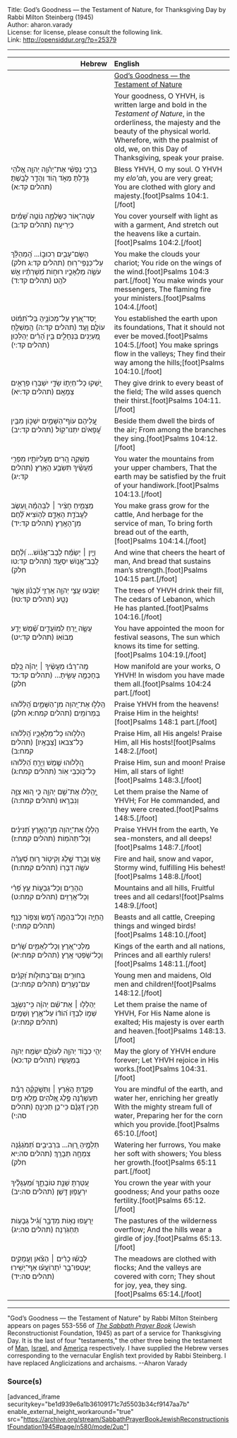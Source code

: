 <html>
<head></head>
<body>
Title: God’s Goodness — the Testament of Nature, for Thanksgiving Day by Rabbi Milton Steinberg (1945)<br />
Author: aharon.varady<br />
License: for license, please consult the following link.<br />
Link: <a href="http://opensiddur.org/?p=25379">http://opensiddur.org/?p=25379</a>
<p />
<hr />

<table style="margin-left: auto;margin-right: auto;" class="draggable">
<thead><tr><th id="x" style="text-align: right;">Hebrew</th><th style="text-align: left;">English</th></tr></thead>
<tbody>
<tr><td style="vertical-align:top;" width="46%">
<div class="liturgy"><span lang="he">

</span></div></td>
 
<td style="vertical-align:top;" width="53%">
<div class="english">
<u>God’s Goodness — the Testament of Nature</u>
</div></td></tr>


<tr><td style="vertical-align:top;" width="46%">
<div class="liturgy"><span lang="he">

</span></div></td>
 
<td style="vertical-align:top;" width="53%">
<div class="english">
Your goodness, O YHVH, 
is written large and bold in the <em>Testament of Nature</em>, 
in the orderliness, the majesty and the beauty of the physical world. 
Wherefore, with the psalmist of old, 
we, on this Day of Thanksgiving, speak your praise.
</div></td></tr>


<tr><td style="vertical-align:top;" width="46%">
<div class="liturgy"><span lang="he">
בָּרֲכִ֥י נַפְשִׁ֗י אֶת־יְה֫וָ֥ה 
יְהוָ֣ה אֱ֭לֹהַי גָּדַ֣לְתָּ מְּאֹ֑ד 
ה֭וֹד וְהָדָ֣ר לָבָֽשְׁתָּ׃ <span class="citation">(תהלים קד:א)</span>
</span></div></td>
 
<td style="vertical-align:top;" width="53%">
<div class="english">
Bless YHVH, O my soul.
O YHVH my <em>elo'ah</em>, you are very great;
You are clothed with glory and majesty.[foot]Psalms 104:1.[/foot]
</div></td></tr>


<tr><td style="vertical-align:top;" width="46%">
<div class="liturgy"><span lang="he">
עֹֽטֶה־א֭וֹר כַּשַּׂלְמָ֑ה 
נוֹטֶ֥ה שָׁ֝מַ֗יִם כַּיְרִיעָֽה׃ <span class="citation">(תהלים קד:ב)</span>
</span></div></td>
 
<td style="vertical-align:top;" width="53%">
<div class="english">
You cover yourself with light as with a garment, 
And stretch out the heavens like a curtain.[foot]Psalms 104:2.[/foot]
</div></td></tr>


<tr><td style="vertical-align:top;" width="46%">
<div class="liturgy"><span lang="he">
הַשָּׂם־עָבִ֥ים רְכוּב֑וֹ... 
הַֽ֝מְהַלֵּ֗ךְ עַל־כַּנְפֵי־רֽוּחַ׃ <span class="citation">(תהלים קד:ג חלק)</span>
עֹשֶׂ֣ה מַלְאָכָ֣יו רוּח֑וֹת 
מְ֝שָׁרְתָ֗יו אֵ֣שׁ לֹהֵֽט׃ <span class="citation">(תהלים קד:ד)</span>
</span></div></td>
 
<td style="vertical-align:top;" width="53%">
<div class="english">
You make the clouds your chariot;
You ride on the wings of the wind.[foot]Psalms 104:3 part.[/foot]
You make winds your messengers,
The flaming fire your ministers.[foot]Psalms 104:4.[/foot]
</div></td></tr>


<tr><td style="vertical-align:top;" width="46%">
<div class="liturgy"><span lang="he">
יָֽסַד־אֶ֭רֶץ עַל־מְכוֹנֶ֑יהָ 
בַּל־תִּ֝מּ֗וֹט עוֹלָ֥ם וָעֶֽד׃ <span class="citation">(תהלים קד:ה)</span>
הַֽמְשַׁלֵּ֣חַ מַ֭עְיָנִים בַּנְּחָלִ֑ים 
בֵּ֥ין הָ֝רִ֗ים יְהַלֵּכֽוּן׃ <span class="citation">(תהלים קד:י)</span>
</span></div></td>
 
<td style="vertical-align:top;" width="53%">
<div class="english">
You established the earth upon its foundations, 
That it should not ever be moved.[foot]Psalms 104:5.[/foot]
You make springs flow in the valleys;
They find their way among the hills;[foot]Psalms 104:10.[/foot]
</div></td></tr>


<tr><td style="vertical-align:top;" width="46%">
<div class="liturgy"><span lang="he">
יַ֭שְׁקוּ כָּל־חַיְת֣וֹ שָׂדָ֑י 
יִשְׁבְּר֖וּ פְרָאִ֣ים צְמָאָֽם׃ <span class="citation">(תהלים קד:יא)</span>
</span></div></td>
 
<td style="vertical-align:top;" width="53%">
<div class="english">
They give drink to every beast of the field;
The wild asses quench their thirst.[foot]Psalms 104:11.[/foot]
</div></td></tr>


<tr><td style="vertical-align:top;" width="46%">
<div class="liturgy"><span lang="he">
עֲ֭לֵיהֶם עוֹף־הַשָּׁמַ֣יִם יִשְׁכּ֑וֹן 
מִבֵּ֥ין עֳ֝פָאיִ֗ם יִתְּנוּ־קֽוֹל׃ <span class="citation">(תהלים קד:יב)</span>
</span></div></td>
 
<td style="vertical-align:top;" width="53%">
<div class="english">
Beside them dwell the birds of the air;
From among the branches they sing.[foot]Psalms 104:12.[/foot]
</div></td></tr>


<tr><td style="vertical-align:top;" width="46%">
<div class="liturgy"><span lang="he">
מַשְׁקֶ֣ה הָ֭רִים מֵעֲלִיּוֹתָ֑יו 
מִפְּרִ֥י מַ֝עֲשֶׂ֗יךָ תִּשְׂבַּ֥ע הָאָֽרֶץ׃ <span class="citation">(תהלים קד:יג)</span>
</span></div></td>
 
<td style="vertical-align:top;" width="53%">
<div class="english">
You water the mountains from your upper chambers, 
That the earth may be satisfied by the fruit of your handiwork.[foot]Psalms 104:13.[/foot]
</div></td></tr>


<tr><td style="vertical-align:top;" width="46%">
<div class="liturgy"><span lang="he">
מַצְמִ֤יחַ חָצִ֨יר ׀ לַבְּהֵמָ֗ה 
וְ֭עֵשֶׂב לַעֲבֹדַ֣ת הָאָדָ֑ם 
לְה֥וֹצִיא לֶ֝֗חֶם מִן־הָאָֽרֶץ׃ <span class="citation">(תהלים קד:יד)</span>
</span></div></td>
 
<td style="vertical-align:top;" width="53%">
<div class="english">
You make grass grow for the cattle,
And herbage for the service of man,
To bring forth bread out of the earth,[foot]Psalms 104:14.[/foot]
</div></td></tr>


<tr><td style="vertical-align:top;" width="46%">
<div class="liturgy"><span lang="he">
וְיַ֤יִן ׀ יְשַׂמַּ֬ח לְֽבַב־אֱנ֗וֹשׁ...
וְ֝לֶ֗חֶם לְֽבַב־אֱנ֥וֹשׁ יִסְעָֽד׃ <span class="citation">(תהלים קד:טו חלק)</span>
</span></div></td>
 
<td style="vertical-align:top;" width="53%">
<div class="english">
And wine that cheers the heart of man,
And bread that sustains man’s strength.[foot]Psalms 104:15 part.[/foot]
</div></td></tr>


<tr><td style="vertical-align:top;" width="46%">
<div class="liturgy"><span lang="he">
יִ֭שְׂבְּעוּ עֲצֵ֣י יְהוָ֑ה 
אַֽרְזֵ֥י לְ֝בָנ֗וֹן אֲשֶׁ֣ר נָטָֽע׃ <span class="citation">(תהלים קד:טז)</span>
</span></div></td>
 
<td style="vertical-align:top;" width="53%">
<div class="english">
The trees of YHVH drink their fill,
The cedars of Lebanon, which He has planted.[foot]Psalms 104:16.[/foot]
</div></td></tr>


<tr><td style="vertical-align:top;" width="46%">
<div class="liturgy"><span lang="he">
עָשָׂ֣ה יָ֭רֵחַ לְמוֹעֲדִ֑ים 
שֶׁ֝֗מֶשׁ יָדַ֥ע מְבוֹאֽוֹ׃ <span class="citation">(תהלים קד:יט)</span>
</span></div></td>
 
<td style="vertical-align:top;" width="53%">
<div class="english">
You have appointed the moon for festival seasons,
The sun which knows its time for setting.[foot]Psalms 104:19.[/foot]
</div></td></tr>


<tr><td style="vertical-align:top;" width="46%">
<div class="liturgy"><span lang="he">
מָֽה־רַבּ֬וּ מַעֲשֶׂ֨יךָ ׀ יְֽהוָ֗ה 
כֻּ֭לָּם בְּחָכְמָ֣ה עָשִׂ֑יתָ... <span class="citation">(תהלים קד:כד חלק)</span>
</span></div></td>
 
<td style="vertical-align:top;" width="53%">
<div class="english">
How manifold are your works, O YHVH!
In wisdom you have made them all.[foot]Psalms 104:24 part.[/foot]
</div></td></tr>


<tr><td style="vertical-align:top;" width="46%">
<div class="liturgy"><span lang="he">
הַֽלְל֣וּ אֶת־יְ֭הוָה מִן־הַשָּׁמַ֑יִם 
הַֽ֝לְל֗וּהוּ בַּמְּרוֹמִֽים׃ <span class="citation">(תהלים קמח:א חלק)</span>
</span></div></td>
 
<td style="vertical-align:top;" width="53%">
<div class="english">
Praise YHVH from the heavens!
Praise Him in the heights![foot]Psalms 148:1 part.[/foot]
</div></td></tr>


<tr><td style="vertical-align:top;" width="46%">
<div class="liturgy"><span lang="he">
הַֽלְל֥וּהוּ כָל־מַלְאָכָ֑יו 
הַֽ֝לְל֗וּהוּ כָּל־צבאו [צְבָאָֽיו׃] <span class="citation">(תהלים קמח:ב)</span>
</span></div></td>
 
<td style="vertical-align:top;" width="53%">
<div class="english">
Praise Him, all His angels!
Praise Him, all His hosts![foot]Psalms 148:2.[/foot]
</div></td></tr>


<tr><td style="vertical-align:top;" width="46%">
<div class="liturgy"><span lang="he">
הַֽ֭לְלוּהוּ שֶׁ֣מֶשׁ וְיָרֵ֑חַ 
הַ֝לְל֗וּהוּ כָּל־כּ֥וֹכְבֵי אֽוֹר׃ <span class="citation">(תהלים קמח:ג)</span>
</span></div></td>
 
<td style="vertical-align:top;" width="53%">
<div class="english">
Praise Him, sun and moon!
Praise Him, all stars of light![foot]Psalms 148:3.[/foot]
</div></td></tr>


<tr><td style="vertical-align:top;" width="46%">
<div class="liturgy"><span lang="he">
יְֽ֭הַֽלְלוּ אֶת־שֵׁ֣ם יְהוָ֑ה 
כִּ֤י ה֭וּא צִוָּ֣ה וְנִבְרָֽאוּ׃ <span class="citation">(תהלים קמח:ה)</span>
</span></div></td>
 
<td style="vertical-align:top;" width="53%">
<div class="english">
Let them praise the Name of YHVH;
For He commanded, and they were created.[foot]Psalms 148:5.[/foot]
</div></td></tr>


<tr><td style="vertical-align:top;" width="46%">
<div class="liturgy"><span lang="he">
הַֽלְל֣וּ אֶת־יְ֭הוָה מִן־הָאָ֑רֶץ 
תַּ֝נִּינִ֗ים וְכָל־תְּהֹמֽוֹת׃ <span class="citation">(תהלים קמח:ז)</span>
</span></div></td>
 
<td style="vertical-align:top;" width="53%">
<div class="english">
Praise YHVH from the earth,
Ye sea-monsters, and all deeps![foot]Psalms 148:7.[/foot]
</div></td></tr>


<tr><td style="vertical-align:top;" width="46%">
<div class="liturgy"><span lang="he">
אֵ֣שׁ וּ֭בָרָד שֶׁ֣לֶג וְקִיט֑וֹר 
ר֥וּחַ סְ֝עָרָ֗ה עֹשָׂ֥ה דְבָרֽוֹ׃ <span class="citation">(תהלים קמח:ח)</span>
</span></div></td>
 
<td style="vertical-align:top;" width="53%">
<div class="english">
Fire and hail, snow and vapor,
Stormy wind, fulfilling His behest![foot]Psalms 148:8.[/foot]
</div></td></tr>


<tr><td style="vertical-align:top;" width="46%">
<div class="liturgy"><span lang="he">
הֶהָרִ֥ים וְכָל־גְּבָע֑וֹת 
עֵ֥ץ פְּ֝רִ֗י וְכָל־אֲרָזִֽים׃ <span class="citation">(תהלים קמח:ט)</span>
</span></div></td>
 
<td style="vertical-align:top;" width="53%">
<div class="english">
Mountains and all hills,
Fruitful trees and all cedars![foot]Psalms 148:9.[/foot]
</div></td></tr>


<tr><td style="vertical-align:top;" width="46%">
<div class="liturgy"><span lang="he">
הַֽחַיָּ֥ה וְכָל־בְּהֵמָ֑ה 
רֶ֝֗מֶשׂ וְצִפּ֥וֹר כָּנָֽף׃ <span class="citation">(תהלים קמח:י)</span>
</span></div></td>
 
<td style="vertical-align:top;" width="53%">
<div class="english">
Beasts and all cattle,
Creeping things and winged birds![foot]Psalms 148:10.[/foot]
</div></td></tr>


<tr><td style="vertical-align:top;" width="46%">
<div class="liturgy"><span lang="he">
מַלְכֵי־אֶ֭רֶץ וְכָל־לְאֻמִּ֑ים 
שָׂ֝רִ֗ים וְכָל־שֹׁ֥פְטֵי אָֽרֶץ׃ <span class="citation">(תהלים קמח:יא)</span>
</span></div></td>
 
<td style="vertical-align:top;" width="53%">
<div class="english">
Kings of the earth and all nations,
Princes and all earthly rulers![foot]Psalms 148:11.[/foot]
</div></td></tr>


<tr><td style="vertical-align:top;" width="46%">
<div class="liturgy"><span lang="he">
בַּחוּרִ֥ים וְגַם־בְּתוּל֑וֹת 
זְ֝קֵנִ֗ים עִם־נְעָרִֽים׃ <span class="citation">(תהלים קמח:יב)</span>
</span></div></td>
 
<td style="vertical-align:top;" width="53%">
<div class="english">
Young men and maidens,
Old men and children![foot]Psalms 148:12.[/foot]
</div></td></tr>


<tr><td style="vertical-align:top;" width="46%">
<div class="liturgy"><span lang="he">
יְהַלְל֤וּ ׀ אֶת־שֵׁ֬ם יְהוָ֗ה 
כִּֽי־נִשְׂגָּ֣ב שְׁמ֣וֹ לְבַדּ֑וֹ 
ה֝וֹד֗וֹ עַל־אֶ֥רֶץ וְשָׁמָֽיִם׃ <span class="citation">(תהלים קמח:יג)</span>
</span></div></td>
 
<td style="vertical-align:top;" width="53%">
<div class="english">
Let them praise the name of YHVH,
For His Name alone is exalted;
His majesty is over earth and heaven.[foot]Psalms 148:13.[/foot]
</div></td></tr>


<tr><td style="vertical-align:top;" width="46%">
<div class="liturgy"><span lang="he">
יְהִ֤י כְב֣וֹד יְהוָ֣ה לְעוֹלָ֑ם 
יִשְׂמַ֖ח יְהוָ֣ה בְּמַעֲשָֽׂיו׃ <span class="citation">(תהלים קד:כא)</span>
</span></div></td>
 
<td style="vertical-align:top;" width="53%">
<div class="english">
May the glory of YHVH endure forever;
Let YHVH rejoice in His works.[foot]Psalms 104:31.[/foot]
</div></td></tr>


<tr><td style="vertical-align:top;" width="46%">
<div class="liturgy"><span lang="he">
פָּקַ֥דְתָּ הָאָ֨רֶץ ׀ וַתְּשֹׁ֪קְקֶ֡הָ רַבַּ֬ת תַּעְשְׁרֶ֗נָּה 
פֶּ֣לֶג אֱ֭לֹהִים מָ֣לֵא מָ֑יִם 
תָּכִ֥ין דְּ֝גָנָ֗ם כִּי־כֵ֥ן תְּכִינֶֽהָ׃ <span class="citation">(תהלים סה:י)</span>
</span></div></td>
 
<td style="vertical-align:top;" width="53%">
<div class="english">
You are mindful of the earth, and water her, enriching her greatly
With the mighty stream full of water,
Preparing her for the corn which you provide.[foot]Psalms 65:10.[/foot]
</div></td></tr>


<tr><td style="vertical-align:top;" width="46%">
<div class="liturgy"><span lang="he">
תְּלָמֶ֣יהָ רַ֭וֵּה...
בִּרְבִיבִ֥ים תְּ֝מֹגְגֶ֗נָּה 
צִמְחָ֥הּ תְּבָרֵֽךְ׃ <span class="citation">(תהלים סה:יא חלק)</span>
</span></div></td>
 
<td style="vertical-align:top;" width="53%">
<div class="english">
Watering her furrows,
You make her soft with showers;
You bless her growth.[foot]Psalms 65:11 part.[/foot]
</div></td></tr>


<tr><td style="vertical-align:top;" width="46%">
<div class="liturgy"><span lang="he">
עִ֭טַּרְתָּ שְׁנַ֣ת טוֹבָתֶ֑ךָ 
וּ֝מַעְגָּלֶ֗יךָ יִרְעֲפ֥וּן דָּֽשֶׁן׃ <span class="citation">(תהלים סה:יב)</span>
</span></div></td>
 
<td style="vertical-align:top;" width="53%">
<div class="english">
You crown the year with your goodness; 
And your paths ooze fertility.[foot]Psalms 65:12.[/foot]
</div></td></tr>


<tr><td style="vertical-align:top;" width="46%">
<div class="liturgy"><span lang="he">
יִ֭רְעֲפוּ נְא֣וֹת מִדְבָּ֑ר 
וְ֝גִ֗יל גְּבָע֥וֹת תַּחְגֹּֽרְנָה׃ <span class="citation">(תהלים סה:יג)</span>
</span></div></td>
 
<td style="vertical-align:top;" width="53%">
<div class="english">
The pastures of the wilderness overflow; 
And the hills wear a girdle of joy.[foot]Psalms 65:13.[/foot]
</div></td></tr>


<tr><td style="vertical-align:top;" width="46%">
<div class="liturgy"><span lang="he">
לָבְשׁ֬וּ כָרִ֨ים ׀ הַצֹּ֗אן 
וַעֲמָקִ֥ים יַֽעַטְפוּ־בָ֑ר 
יִ֝תְרוֹעֲע֗וּ אַף־יָשִֽׁירוּ׃ <span class="citation">(תהלים סה:יד)</span>
</span></div></td>
 
<td style="vertical-align:top;" width="53%">
<div class="english">
The meadows are clothed with flocks;
And the valleys are covered with corn;
They shout for joy, yea, they sing.[foot]Psalms 65:14.[/foot]
</div></td></tr>
</tbody></table>

<hr />

"God’s Goodness — the Testament of Nature" by Rabbi Milton Steinberg appears on pages 553-556 of <em><a href="https://opensiddur.org/compilations/shabbat-siddur/sabbath-prayer-book-by-mordecai-kaplan-1945/">The Sabbath Prayer Book</a></em> (Jewish Reconstructionist Foundation, 1945) as part of a service for Thanksgiving Day. It is the last of four "testaments," the other three being the testament of <a href="https://opensiddur.org/prayers/secular-calendar/united-states/thanksgiving-day/gods-goodness-the-testament-of-man-by-rabbi-milton-steinberg-1945/">Man</a>, <a href="https://opensiddur.org/prayers/secular-calendar/united-states/thanksgiving-day/gods-goodness-the-testament-of-israel-by-rabbi-milton-steinberg-1945/">Israel</a>, and <a href="https://opensiddur.org/prayers/secular-calendar/united-states/thanksgiving-day/gods-goodness-the-testament-of-america-by-rabbi-milton-steinberg-1945/">America</a> respectively. I have supplied the Hebrew verses corresponding to the vernacular English text provided by Rabbi Steinberg. I have replaced Anglicizations and archaisms. --Aharon Varady

<h3>Source(s)</h3>

[advanced_iframe securitykey="be1d939e6a1b36109171c7d5503b34cf9147aa7b" enable_external_height_workaround="true" src="https://archive.org/stream/SabbathPrayerBookJewishReconstructionistFoundation1945#page/n580/mode/2up"]

</body>
</html>